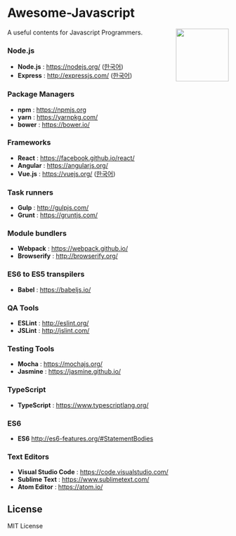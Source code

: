 # Awesome-Javascript
[<img src="https://daegwang.github.io/lab/img/js.jpg" align="right" width="120">](https://github.com/DaeGwang/awesome-javascript)

A useful contents for Javascript Programmers.



### Node.js
- __Node.js__ : https://nodejs.org/ ([한국어](https://nodejs.org/ko/))
- __Express__ : http://expressjs.com/ ([한국어](http://expressjs.com/ko/))

### Package Managers
- __npm__ : https://npmjs.org
- __yarn__ : https://yarnpkg.com/
- __bower__ : https://bower.io/

### Frameworks
- __React__ : https://facebook.github.io/react/
- __Angular__ : https://angularjs.org/
- __Vue.js__ : https://vuejs.org/ ([한국어](https://kr.vuejs.org/))

### Task runners
- __Gulp__ : http://gulpjs.com/
- __Grunt__ : https://gruntjs.com/

### Module bundlers
- __Webpack__ : https://webpack.github.io/
- __Browserify__ : http://browserify.org/

### ES6 to ES5 transpilers
- __Babel__ : https://babeljs.io/

### QA Tools
- __ESLint__ : http://eslint.org/
- __JSLint__ : http://jslint.com/

### Testing Tools
- __Mocha__ : https://mochajs.org/
- __Jasmine__ : https://jasmine.github.io/

### TypeScript
- __TypeScript__ : https://www.typescriptlang.org/

### ES6
- __ES6__ http://es6-features.org/#StatementBodies

### Text Editors
- __Visual Studio Code__ : https://code.visualstudio.com/
- __Sublime Text__ : https://www.sublimetext.com/
- __Atom Editor__ : https://atom.io/

## License
MIT License
